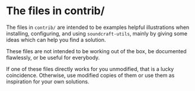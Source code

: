 The files in contrib/
=====================

The files in `contrib/` are intended to be examples helpful
illustrations when installing, configuring, and using
`soundcraft-utils`, mainly by giving some ideas which can help you
find a solution.

These files are not intended to be working out of the box, be
documented flawlessly, or be useful for everybody.

If one of these files directly works for you unmodified, that is a
lucky coincidence. Otherwise, use modified copies of them or use them
as inspiration for your own solutions.
